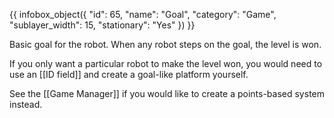 {{ infobox_object({
	"id": 65,
	"name": "Goal",
	"category": "Game",
	"sublayer_width": 15,
	"stationary": "Yes"
}) }}

Basic goal for the robot. When any robot steps on the goal, the level is won.

If you only want a particular robot to make the level won, you would need to use an [[ID field]] and create a goal-like platform yourself.

See the [[Game Manager]] if you would like to create a points-based system instead.
